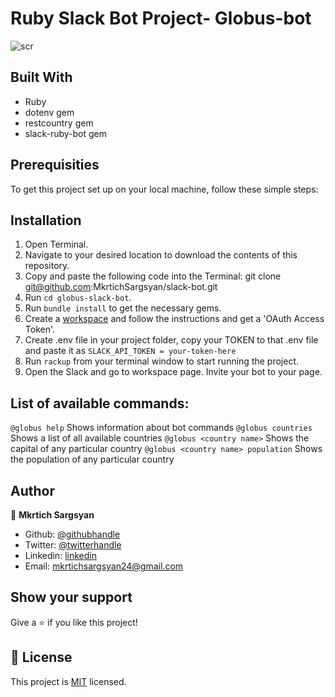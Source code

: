 # Ruby Slack Bot Project- Globus-bot

![scr](https://user-images.githubusercontent.com/31889642/93992741-f7aa1380-fd9e-11ea-94d2-03541d76efc2.png)

## Built With 

* Ruby
* dotenv gem
* restcountry gem
* slack-ruby-bot gem


## Prerequisities

To get this project set up on your local machine, follow these simple steps:

## Installation

1. Open Terminal.
2. Navigate to your desired location to download the contents of this repository.
3. Copy and paste the following code into the Terminal: git clone git@github.com:MkrtichSargsyan/slack-bot.git
4. Run ```cd globus-slack-bot```.
5. Run ```bundle install``` to get the necessary gems.
6. Create a [workspace](https://slack.com/get-started#/create) and follow the instructions and get a 'OAuth Access Token'.
7. Create .env file in your project folder, copy your TOKEN to that .env file and paste it as ```SLACK_API_TOKEN = your-token-here```
8. Run ```rackup``` from your terminal window to start running the project.
9. Open the Slack and go to workspace page. Invite your bot to your page.

## List of available commands:

```@globus help``` Shows information about bot commands
```@globus countries``` Shows a list of all available countries
```@globus <country name>``` Shows the capital of any particular country
```@globus <country name> population``` Shows the population of any particular country

## Author

👤 **Mkrtich Sargsyan**

- Github: [@githubhandle](https://github.com/MkrtichSargsyan)
- Twitter: [@twitterhandle](https://twitter.com/MkrtichSargsyan)
- Linkedin: [linkedin](https://www.linkedin.com/in/mkrtich-sargsyan-921ab0152/)
- Email:  mkrtichsargsyan24@gmail.com

## Show your support

Give a ⭐️ if you like this project!

## 📝 License

This project is [MIT](lic.url) licensed.